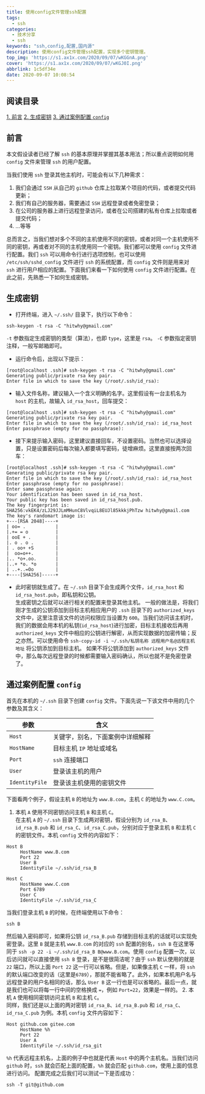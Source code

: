```yaml
---
title: 使用config文件管理ssh配置
tags:
  - ssh
categories:
  - 技术分享
  - ssh
keywords: "ssh,config,配置,国内源"
description: 使用config文件管理ssh配置，实现多个密钥管理。
top_img: 'https://s1.ax1x.com/2020/09/07/wKGGnA.png'
cover: 'https://s1.ax1x.com/2020/09/07/wKGJ0I.png'
abbrlink: 1c5df34e
date: 2020-09-07 10:08:54
---
```

## 阅读目录  
[1. 前言](#1)
[2. 生成密钥](#2)
[3. 通过案例配置 `config`](#3)

<span id="1">

## 前言  
本文假设读者已经了解 `ssh` 的基本原理并掌握其基本用法；所以重点说明如何用 `config` 文件来管理 `ssh` 的用户配置。  

当我们使用 `ssh` 登录其他主机时，可能会有以下几种需求：  
1. 我们会通过 `SSH` 从自己的 `github` 仓库上拉取某个项目的代码，或者提交代码更新；
2. 我们有自己的服务器，需要通过 `SSH` 远程登录或者免密登录；
3. 在公司的服务器上进行远程登录访问，或者在公司搭建的私有仓库上拉取或者提交代码；
4. ...等等  
   
总而言之，当我们想对多个不同的主机使用不同的密钥，或者对同一个主机使用不同的密钥，再或者对不同的主机使用同一个密钥。我们都可以使用 `config` 文件进行配置。我们 `ssh` 可以用命令行进行选项控制，也可以使用 `/etc/ssh/sshd_config` 文件进行 `ssh` 的系统配置，而 `config` 文件则是用来对 `ssh` 进行用户相应的配置。下面我们来看一下如何使用 `config` 文件进行配置。在此之前，先熟悉一下如何生成密钥。  
</span>

<span id="2">

## 生成密钥  
* 打开终端，进入 `~/.ssh/` 目录下，执行以下命令：
```shell
ssh-keygen -t rsa -C "hitwhy@gmail.com"
```
`-t` 参数指定生成密钥的类型（算法），也即 `type`，这里是 `rsa`。
`-C` 参数指定密钥注释，一般写邮箱即可。
* 运行命令后，出现以下提示：  
```shell
[root@localhost .ssh]# ssh-keygen -t rsa -C "hitwhy@gmail.com"
Generating public/private rsa key pair.
Enter file in which to save the key (/root/.ssh/id_rsa):
```
* 输入文件名称，建议输入一个含义明确的名字。这里假设有一台主机名为 `host` 的主机，故输入 `id_rsa_host`，回车提交：
```shell
[root@localhost .ssh]# ssh-keygen -t rsa -C "hitwhy@gmail.com"
Generating public/private rsa key pair.
Enter file in which to save the key (/root/.ssh/id_rsa): id_rsa_host
Enter passphrase (empty for no passphrase):
```
* 接下来提示输入密码，这里建议直接回车，不设置密码。当然也可以选择设置，只是设置密码后每次输入都要填写密码，徒增麻烦。这里直接按两次回车：
```shell
[root@localhost .ssh]# ssh-keygen -t rsa -C "hitwhy@gmail.com"
Generating public/private rsa key pair.
Enter file in which to save the key (/root/.ssh/id_rsa): id_rsa_host
Enter passphrase (empty for no passphrase):
Enter same passphrase again:
Your identification has been saved in id_rsa_host.
Your public key has been saved in id_rsa_host.pub.
The key fingerprint is:
SHA256:vkEK4/zLJ29JJLmMHunC8VlvqiL8EUJl85kkkjPhTzw hitwhy@gmail.com
The key's randomart image is:
+---[RSA 2048]----+
| oo= .           |
|.+= = o          |
| ooE + .         |
|. o . o .        |
| . oo+ +S        |
|  oo=o++.        |
|.. *o+.oo.       |
|..+ *o. *o       |
| ..+..=Oo        |
+----[SHA256]-----+
```
* 此时密钥就生成了。在 `~/.ssh` 目录下会生成两个文件，`id_rsa_host` 和 `id_rsa_host.pub`，即私钥和公钥。  
生成密钥之后就可以进行相关的配置来登录其他主机。
一般的做法是，将我们刚才生成的公钥添加到目标主机相应用户的 `.ssh` 目录下的 `authorized_keys` 文件中，这里注意该文件的访问权限应当设置为 `600`。当我们访问该主机时，我们的数据会用本机的私钥(`id_rsa_host`)进行加密，目标主机接收后再用 `authorized_keys` 文件中相应的公钥进行解密，从而实现数据的加密传输；反之亦然。可以使用命令 `ssh-copy-id -i ~/.ssh/私钥名称 远程用户名@远程主机地址` 将公钥添加到目标主机。
如果不将公钥添加到 `authorized_keys` 文件中，那么每次远程登录的时候都需要输入密码确认，所以也就不是免密登录了。
</span>

<span id="3">

## 通过案例配置 `config`  
首先在本机的 `~/.ssh` 目录下创建 `config` 文件。下面先说一下该文件中用的几个参数及其含义：

| 参数           | 含义                             |
| -------------- | -------------------------------- |
| `Host`         | 关键字，别名，下面案例中详细解释 |
| `HostName`     | 目标主机 `IP` 地址或域名         |
| `Port`         | `ssh` 连接端口                   |
| `User`         | 登录该主机的用户                 |
| `IdentityFile` | 登录该主机使用的密钥文件         |

下面看两个例子，假设主机 `B` 的地址为 `www.B.com`，主机 `C` 的地址为 `www.C.com`。
1. 本机 `A` 使用不同密钥访问主机 `B` 和主机 `C`。  
在主机 `A` 的 `~/.ssh` 目录下生成两对密钥，假设分别为 `id_rsa_B`、`id_rsa_B.pub` 和 `id_rsa_C`、`id_rsa_C.pub`，分别对应于登录主机 `B` 和主机 `C` 的密钥文件。本机 `config` 文件的内容如下： 
```shell
Host B
     HostName www.B.com
     Port 22
     User B
     IdentityFile ~/.ssh/id_rsa_B

Host C
     HostName www.C.com
     Port 6789
     User C
     IdentityFile ~/.ssh/id_rsa_C
```
当我们登录主机 `B` 的时候，在终端使用以下命令：
```shell
ssh B
```
然后输入密码即可，如果将公钥 `id_rsa_B.pub` 存储到目标主机的话就可以实现免密登录。这里 `B` 就是主机 `www.B.com` 的对应的 `ssh` 配置的别名，`ssh B` 在这里等同于 `ssh -p 22 -i ~/.ssh/id_rsa_B B@www.B.com`。使用 `config` 配置一次，以后访问就可以直接使用 `ssh B` 登录，是不是很简洁呢？由于 `ssh` 默认使用的就是 `22` 端口，所以上面 `Port 22` 这一行可以省略。但是，如果像主机 `C` 一样，将 `ssh` 的默认端口改变的话（这里是`6789`），那就不能省略了。此外，如果本机用户名与远程登录的用户名相同的话，那么 `User B` 这一行也是可以省略的。最后一点，就是我们也可以将每一行中间的空格换成 `=`，例如 `Port=22`，效果是一样的。
2. 本机 `A` 使用相同密钥访问主机 `B` 和主机 `C`。  
同样，我们还是以上面的两对密钥 `id_rsa_B`、`id_rsa_B.pub` 和 `id_rsa_C`、`id_rsa_C.pub` 为例。本机 `config` 文件内容如下： 
```shell
Host github.com gitee.com
     HostName %h
     Port 22
     User A
     IdentityFile ~/.ssh/id_rsa_git
```
`%h` 代表远程主机名，上面的例子中也就是代表 `Host` 中的两个主机名。当我们访问 `github` 时，`ssh` 就会匹配上面的配置，`%h` 就会匹配 `github.com`，使用上面的信息进行访问。
配置完成之后我们可以测试一下是否成功：
```shell
ssh -T git@github.com
```

</span>   